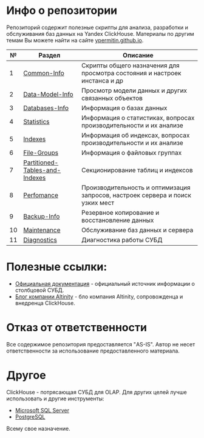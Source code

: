 # Инфо о репозитории

Репозиторий содержит полезные скрипты для анализа, разработки и обслуживания баз данных на Yandex ClickHouse.
Материалы по другим темам Вы можете найти на сайте [ypermitin.github.io](https://ypermitin.github.io/).

| № | Раздел | Описание |
| - | ------ | -------- |
| 1 | [Common-Info](CS-Common-Info) | Cкрипты общего назначения для просмотра состояния и настроек инстанса и др |
| 2 | [Data-Model-Info](CS-Data-Model-Info) | Просмотр модели данных и других связанных объектов |
| 3 | [Databases-Info](CS-Databases-Info) | Информация о базах данных |
| 4 | [Statistics](CS-Statistics) | Информация о статистиках, вопросах производительности и их анализе |
| 5 | [Indexes](CS-Indexes) | Информация об индексах, вопросах производительности и их анализе |
| 6 | [File-Groups](CS-File-Groups) | Информация о файловых группах |
| 7 | [Partitioned-Tables-and-Indexes](CS-Partitioned-Tables-and-Indexes) | Секционирование таблиц и индексов |
| 8 | [Perfomance](CS-Perfomance) | Производительность и оптимизация запросов, настроек сервера и поиск узких мест  |
| 9 | [Backup-Info](CS-Backup-Info) | Резервное копирование и восстановление данных |
| 10 | [Maintenance](CS-Maintenance) | Обслуживание баз данных и сервера |
| 11 | [Diagnostics](CS-Diagnostics) | Диагностика работы СУБД |

# Полезные ссылки:

* [Официальная документация](https://clickhouse.tech/docs/ru//index.html) - официальный источник информации о столбцовой СУБД.
* [Блог компании Altinity](https://altinity.com/blog/) - бло компания Altinity, сопровожденца и внедренца ClickHouse.

# Отказ от ответственности

Все содержимое репозитория предоставляется "AS-IS". Автор не несет ответственности за использование предоставленного материала.

# Другое

ClickHouse - потрясающая СУБД для OLAP. Для других целей лучше использовать и другие инструменты:

* [Microsoft SQL Server](https://github.com/YPermitin/SQLServerTools)
* [PostgreSQL](https://github.com/YPermitin/PGTools)

Всему свое назначение.